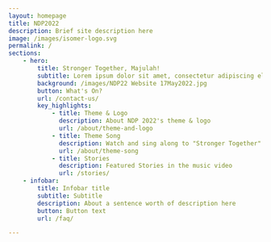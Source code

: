 ```yaml
---
layout: homepage
title: NDP2022
description: Brief site description here
image: /images/isomer-logo.svg
permalink: /
sections:
    - hero:
        title: Stronger Together, Majulah!
        subtitle: Lorem ipsum dolor sit amet, consectetur adipiscing elit, sed do eiusmod tempor incididunt ut labore et dolore magna aliqua. Ut enim ad minim veniam
        background: /images/NDP22 Website 17May2022.jpg
        button: What's On?
        url: /contact-us/
        key_highlights:
            - title: Theme & Logo
              description: About NDP 2022's theme & logo
              url: /about/theme-and-logo
            - title: Theme Song
              description: Watch and sing along to "Stronger Together"
              url: /about/theme-song
            - title: Stories
              description: Featured Stories in the music video
              url: /stories/
    - infobar:
        title: Infobar title
        subtitle: Subtitle
        description: About a sentence worth of description here
        button: Button text
        url: /faq/

---
```


